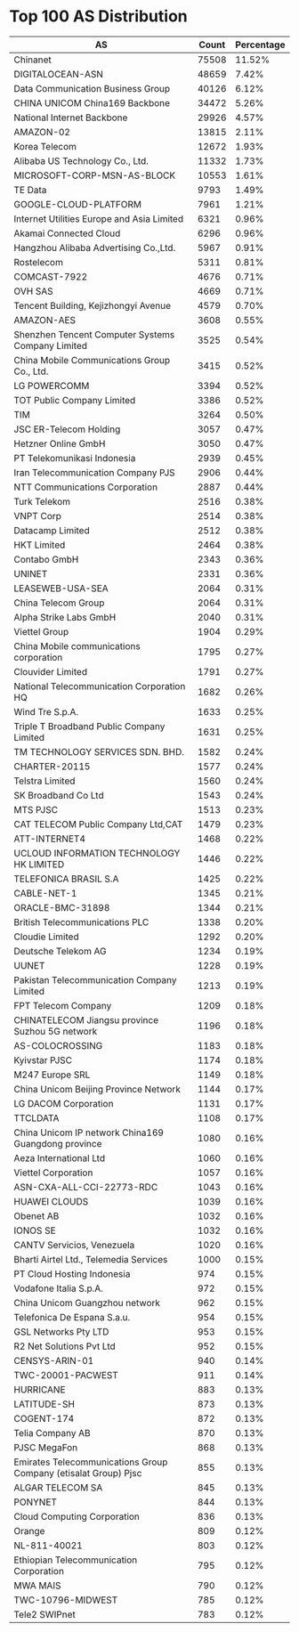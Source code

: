 # Top 100 AS Distribution
| AS | Count | Percentage |
|----|----|----|
| Chinanet | 75508 | 11.52% |
| DIGITALOCEAN-ASN | 48659 | 7.42% |
| Data Communication Business Group | 40126 | 6.12% |
| CHINA UNICOM China169 Backbone | 34472 | 5.26% |
| National Internet Backbone | 29926 | 4.57% |
| AMAZON-02 | 13815 | 2.11% |
| Korea Telecom | 12672 | 1.93% |
| Alibaba US Technology Co., Ltd. | 11332 | 1.73% |
| MICROSOFT-CORP-MSN-AS-BLOCK | 10553 | 1.61% |
| TE Data | 9793 | 1.49% |
| GOOGLE-CLOUD-PLATFORM | 7961 | 1.21% |
| Internet Utilities Europe and Asia Limited | 6321 | 0.96% |
| Akamai Connected Cloud | 6296 | 0.96% |
| Hangzhou Alibaba Advertising Co.,Ltd. | 5967 | 0.91% |
| Rostelecom | 5311 | 0.81% |
| COMCAST-7922 | 4676 | 0.71% |
| OVH SAS | 4669 | 0.71% |
| Tencent Building, Kejizhongyi Avenue | 4579 | 0.70% |
| AMAZON-AES | 3608 | 0.55% |
| Shenzhen Tencent Computer Systems Company Limited | 3525 | 0.54% |
| China Mobile Communications Group Co., Ltd. | 3415 | 0.52% |
| LG POWERCOMM | 3394 | 0.52% |
| TOT Public Company Limited | 3386 | 0.52% |
| TIM | 3264 | 0.50% |
| JSC ER-Telecom Holding | 3057 | 0.47% |
| Hetzner Online GmbH | 3050 | 0.47% |
| PT Telekomunikasi Indonesia | 2939 | 0.45% |
| Iran Telecommunication Company PJS | 2906 | 0.44% |
| NTT Communications Corporation | 2887 | 0.44% |
| Turk Telekom | 2516 | 0.38% |
| VNPT Corp | 2514 | 0.38% |
| Datacamp Limited | 2512 | 0.38% |
| HKT Limited | 2464 | 0.38% |
| Contabo GmbH | 2343 | 0.36% |
| UNINET | 2331 | 0.36% |
| LEASEWEB-USA-SEA | 2064 | 0.31% |
| China Telecom Group | 2064 | 0.31% |
| Alpha Strike Labs GmbH | 2040 | 0.31% |
| Viettel Group | 1904 | 0.29% |
| China Mobile communications corporation | 1795 | 0.27% |
| Clouvider Limited | 1791 | 0.27% |
| National Telecommunication Corporation HQ | 1682 | 0.26% |
| Wind Tre S.p.A. | 1633 | 0.25% |
| Triple T Broadband Public Company Limited | 1631 | 0.25% |
| TM TECHNOLOGY SERVICES SDN. BHD. | 1582 | 0.24% |
| CHARTER-20115 | 1577 | 0.24% |
| Telstra Limited | 1560 | 0.24% |
| SK Broadband Co Ltd | 1543 | 0.24% |
| MTS PJSC | 1513 | 0.23% |
| CAT TELECOM Public Company Ltd,CAT | 1479 | 0.23% |
| ATT-INTERNET4 | 1468 | 0.22% |
| UCLOUD INFORMATION TECHNOLOGY HK LIMITED | 1446 | 0.22% |
| TELEFONICA BRASIL S.A | 1425 | 0.22% |
| CABLE-NET-1 | 1345 | 0.21% |
| ORACLE-BMC-31898 | 1344 | 0.21% |
| British Telecommunications PLC | 1338 | 0.20% |
| Cloudie Limited | 1292 | 0.20% |
| Deutsche Telekom AG | 1234 | 0.19% |
| UUNET | 1228 | 0.19% |
| Pakistan Telecommunication Company Limited | 1213 | 0.19% |
| FPT Telecom Company | 1209 | 0.18% |
| CHINATELECOM Jiangsu province Suzhou 5G network | 1196 | 0.18% |
| AS-COLOCROSSING | 1183 | 0.18% |
| Kyivstar PJSC | 1174 | 0.18% |
| M247 Europe SRL | 1149 | 0.18% |
| China Unicom Beijing Province Network | 1144 | 0.17% |
| LG DACOM Corporation | 1131 | 0.17% |
| TTCLDATA | 1108 | 0.17% |
| China Unicom IP network China169 Guangdong province | 1080 | 0.16% |
| Aeza International Ltd | 1060 | 0.16% |
| Viettel Corporation | 1057 | 0.16% |
| ASN-CXA-ALL-CCI-22773-RDC | 1043 | 0.16% |
| HUAWEI CLOUDS | 1039 | 0.16% |
| Obenet AB | 1032 | 0.16% |
| IONOS SE | 1032 | 0.16% |
| CANTV Servicios, Venezuela | 1020 | 0.16% |
| Bharti Airtel Ltd., Telemedia Services | 1000 | 0.15% |
| PT Cloud Hosting Indonesia | 974 | 0.15% |
| Vodafone Italia S.p.A. | 972 | 0.15% |
| China Unicom Guangzhou network | 962 | 0.15% |
| Telefonica De Espana S.a.u. | 954 | 0.15% |
| GSL Networks Pty LTD | 953 | 0.15% |
| R2 Net Solutions Pvt Ltd | 952 | 0.15% |
| CENSYS-ARIN-01 | 940 | 0.14% |
| TWC-20001-PACWEST | 911 | 0.14% |
| HURRICANE | 883 | 0.13% |
| LATITUDE-SH | 873 | 0.13% |
| COGENT-174 | 872 | 0.13% |
| Telia Company AB | 870 | 0.13% |
| PJSC MegaFon | 868 | 0.13% |
| Emirates Telecommunications Group Company (etisalat Group) Pjsc | 855 | 0.13% |
| ALGAR TELECOM SA | 845 | 0.13% |
| PONYNET | 844 | 0.13% |
| Cloud Computing Corporation | 836 | 0.13% |
| Orange | 809 | 0.12% |
| NL-811-40021 | 803 | 0.12% |
| Ethiopian Telecommunication Corporation | 795 | 0.12% |
| MWA MAIS | 790 | 0.12% |
| TWC-10796-MIDWEST | 785 | 0.12% |
| Tele2 SWIPnet | 783 | 0.12% |
